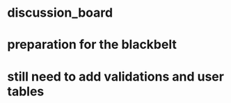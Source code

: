 # discussion_board
# preparation for the blackbelt 
# still need to add validations and user tables
